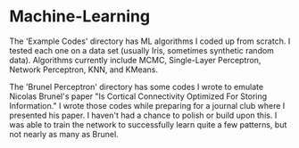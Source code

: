 # Machine-Learning
The 'Example Codes' directory has ML algorithms I coded up from scratch. I tested each one on a data set (usually Iris, sometimes synthetic random data). Algorithms currently include MCMC, Single-Layer Perceptron, Network Perceptron, KNN, and KMeans. 

The 'Brunel Perceptron' directory has some codes I wrote to emulate Nicolas Brunel's paper "Is Cortical Connectivity Optimized For Storing Information." I wrote those codes while preparing for a journal club where I presented his paper. I haven't had a chance to polish or build upon this. I was able to train the network to successfully learn quite a few patterns, but not nearly as many as Brunel.
